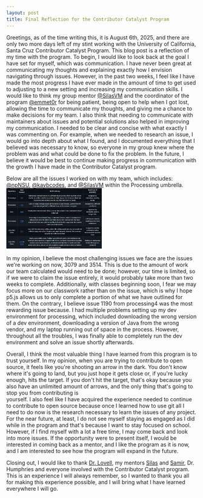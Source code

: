 ```yaml
---
layout: post
title: Final Reflection for the Contributor Catalyst Program
---
```


Greetings, as of the time writing this, it is August 6th, 2025, and there are only two more days left of my stint working with the University of California, 
Santa Cruz Contributor Catalyst Program. This blog post is a reflection of my time with the program. To begin, I would like to look back at the goal I have set 
for myself, which was communication. I have never been great at communicating my thoughts and explaining exactly how I envision navigating through issues.
However, in the past two weeks, I feel like I have made the most progress I have ever made in the amount of time to get used to adjusting to a new setting 
and increasing my communication skills. I would like to think my group mentor [@SilasVM](https://github.com/SilasVM) and the coordinator of the program 
[@emmet0r](https://github.com/emmet0r) for being patient, being open to help when I got lost, allowing the time to communicate my thoughts,
and giving me a chance to make decisions for my team. I also think that needing to communicate with maintainers about issues and potential solutions also helped in
improving my communication. I needed to be clear and concise with what exactly I was commenting on. For example, when we needed to research an issue, I would
go into depth about what I found, and I documented everything that I believed was necessary to know, so everyone in my group knew where the problem was and what 
could be done to fix the problem. In the future, I believe it would be best to continue making progress in communication with the growth I have made in the 
Contributor Catalyst program.

Below are all the issues I worked on with my team, which includes: [@npNSU](https://github.com/npNSU), [@kaybcodes](https://github.com/kaybcodes), and [@SilasVM](https://github.com/SilasVM) within the Processing umbrella.
<img src="/images/table.png" width="50%"/>

In my opinion, I believe the most challenging issues we face are the issues we're working on now, 3079 and 3514. This is due to the amount of work our team 
calculated would need to be done; however, our time is limited, so if we were to claim the issue entirely, it would probably take more than two weeks to complete.
Additionally, with classes beginning soon, I fear we may focus more on our classwork rather than on the issue, which is why I hope p5.js allows us to only 
complete a portion of what we have outlined for them. On the contrary, I believe issue 1190 from processing4 was the most rewarding issue because. I had multiple 
problems setting up my dev environment for processing, which included downloading the wrong version of a dev environment, downloading a version of Java from 
the wrong vendor, and my laptop running out of space in the process. However, throughout all the troubles, I was finally able to completely run the dev
environment and solve an issue shortly afterwards.

Overall, I think the most valuable thing I have learned from this program is to trust yourself. In my opinion, when you are trying to contribute to open source,
it feels like you're shooting an arrow in the dark. You don't know where it's going to land, but you just hope it gets close or, if you're lucky enough, hits the 
target. If you don't hit the target, that's okay because you also have an unlimited amount of arrows, and the only thing that's going to stop you from contributing is  
yourself. I also feel like I have acquired the experience needed to continue to contribute to open source because once I learned how to use git all I need to do
now is the research necessary to learn the issues of any project. For the near future, at least, I do not see myself staying as engaged as I did while in the program
and that's because I want to stay focused on school. However, if I find myself with a lot a free time, I may come back and look into more issues.
If the opportunity were to present itself, I would be interested in coming back as a mentor, and I like the program as it is now, and I am interested to see 
how the program will expand in the future.

Closing out, I would like to thank [Dr. Lovell](https://www.linkedin.com/in/emilymarielovell/), my mentors [Silas](https://www.linkedin.com/in/silas-morgan-87086420b/) and [Samir](https://www.linkedin.com/in/vertexshader/),
Dr. Humphries and everyone involved with the Contributor Catalyst program. This is an experience I will always remember, so I wanted to thank you all 
for making this experience possible, and I will bring what I have learned everywhere I will go.
